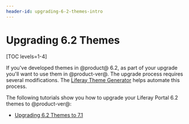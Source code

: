 ```yaml
---
header-id: upgrading-6-2-themes-intro
---
```


# Upgrading 6.2 Themes

[TOC levels=1-4]

If you've developed themes in @product@ 6.2, as part of your upgrade you'll 
want to use them in @product-ver@. The upgrade process requires several 
modifications. The 
[Liferay Theme Generator](/docs/7-1/tutorials/-/knowledge_base/t/creating-themes)
helps automate this process. 

The following tutorials show you how to upgrade your Liferay Portal 6.2 themes 
to @product-ver@:

- [Upgrading 6.2 Themes to 7.1](/docs/7-1/tutorials/-/knowledge_base/t/upgrading-6-2-themes-to-7-1)
